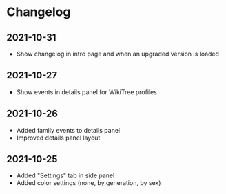 # Changelog

## 2021-10-31

- Show changelog in intro page and when an upgraded version is loaded

## 2021-10-27

- Show events in details panel for WikiTree profiles

## 2021-10-26

- Added family events to details panel
- Improved details panel layout

## 2021-10-25

- Added "Settings" tab in side panel
- Added color settings (none, by generation, by sex)
